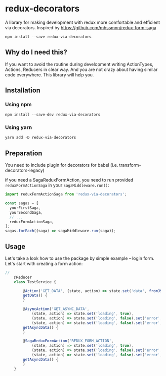 # redux-decorators
A library for making development with redux more comfortable and efficient via decorators.
Inspired by https://github.com/mhssmnn/redux-form-saga

```javascript
npm install --save redux-via-decorators
```

## Why do I need this?

If you want to avoid the routine during development writing ActionTypes, Actions, Reducers in clear way. And you are not crazy about having similar code everywhere. This library will help you.

## Installation

### Using npm
```javascript
npm install --save-dev redux-via-decorators
```

### Using yarn
```javascript
yarn add -D redux-via-decorators
```

## Preparation

You need to include plugin for decorators for babel (i.e. transform-decorators-legacy)

if you need a SagaReduxFormAction, you need to run provided `reduxFormActionSaga`  in your `sagaMiddleware.run()`:

```javascript
import reduxFormActionSaga from 'redux-via-decorators';

const sagas = [
  yourFirstSaga,
  yourSecondSaga,
  // ...
  reduxFormActionSaga,
];
sagas.forEach((saga) => sagaMiddleware.run(saga));
```

## Usage

Let's take a look how to use the package by simple example – login form.
Let's start with creating a form action:

```javascript
//
    @Reducer
    class TestService {

        @Action('GET_DATA', (state, action) => state.set('data', fromJS(action.payload)))
        getData() {
        }

        @AsyncAction('GET_ASYNC_DATA',
            (state, action) => state.set('loading', true),
            (state, action) => state.set('loading', false).set('error', null).set('data', fromJS(action.payload)),
            (state, action) => state.set('loading', false).set('error', action.payload))
        getAsyncData() {
        }

        @SagaReduxFormAction('REDUX_FORM_ACTION',
            (state, action) => state.set('loading', true),
            (state, action) => state.set('loading', false).set('error', null).set('data', fromJS(action.payload)),
            (state, action) => state.set('loading', false).set('error', action.payload))
        getAsyncData() {
        }
    }
```
